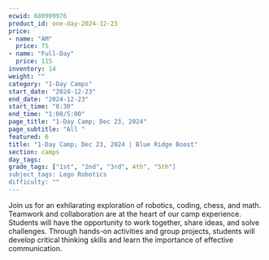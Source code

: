 ```yaml
---
ecwid: 680909976
product_id: one-day-2024-12-23
price:
- name: "AM"
  price: 75
- name: "Full-Day"
  price: 115
inventory: 14
weight: ""
category: "1-Day Camps"
start_date: "2024-12-23"
end_date: "2024-12-23"
start_time: "8:30"
end_time: "1:00/5:00"
page_title: "1-Day Camp; Dec 23, 2024"
page_subtitle: "All "
featured: 6
title: "1-Day Camp; Dec 23, 2024 | Blue Ridge Boost"
section: camps
day_tags: 
grade_tags: ["1st", "2nd", "3rd", 4th", "5th"]
subject_tags: Lego Robotics
difficulty: ""
---
```

Join us for an exhilarating exploration of robotics, coding, chess, and math. Teamwork and collaboration are at the heart of our camp experience. Students will have the opportunity to work together, share ideas, and solve challenges. Through hands-on activities and group projects, students will develop critical thinking skills and learn the importance of effective communication.
